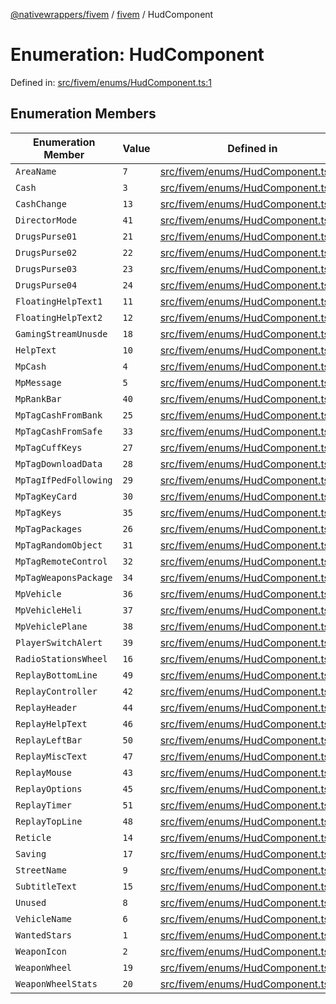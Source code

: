 [@nativewrappers/fivem](../../README.md) / [fivem](../README.md) / HudComponent

# Enumeration: HudComponent

Defined in: [src/fivem/enums/HudComponent.ts:1](https://github.com/nativewrappers/fivem/blob/712f0bf92fff25cfcad1f759429c48668c195b4a/src/fivem/enums/HudComponent.ts#L1)

## Enumeration Members

| Enumeration Member | Value | Defined in |
| ------ | ------ | ------ |
| <a id="areaname"></a> `AreaName` | `7` | [src/fivem/enums/HudComponent.ts:8](https://github.com/nativewrappers/fivem/blob/712f0bf92fff25cfcad1f759429c48668c195b4a/src/fivem/enums/HudComponent.ts#L8) |
| <a id="cash"></a> `Cash` | `3` | [src/fivem/enums/HudComponent.ts:4](https://github.com/nativewrappers/fivem/blob/712f0bf92fff25cfcad1f759429c48668c195b4a/src/fivem/enums/HudComponent.ts#L4) |
| <a id="cashchange"></a> `CashChange` | `13` | [src/fivem/enums/HudComponent.ts:14](https://github.com/nativewrappers/fivem/blob/712f0bf92fff25cfcad1f759429c48668c195b4a/src/fivem/enums/HudComponent.ts#L14) |
| <a id="directormode"></a> `DirectorMode` | `41` | [src/fivem/enums/HudComponent.ts:42](https://github.com/nativewrappers/fivem/blob/712f0bf92fff25cfcad1f759429c48668c195b4a/src/fivem/enums/HudComponent.ts#L42) |
| <a id="drugspurse01"></a> `DrugsPurse01` | `21` | [src/fivem/enums/HudComponent.ts:22](https://github.com/nativewrappers/fivem/blob/712f0bf92fff25cfcad1f759429c48668c195b4a/src/fivem/enums/HudComponent.ts#L22) |
| <a id="drugspurse02"></a> `DrugsPurse02` | `22` | [src/fivem/enums/HudComponent.ts:23](https://github.com/nativewrappers/fivem/blob/712f0bf92fff25cfcad1f759429c48668c195b4a/src/fivem/enums/HudComponent.ts#L23) |
| <a id="drugspurse03"></a> `DrugsPurse03` | `23` | [src/fivem/enums/HudComponent.ts:24](https://github.com/nativewrappers/fivem/blob/712f0bf92fff25cfcad1f759429c48668c195b4a/src/fivem/enums/HudComponent.ts#L24) |
| <a id="drugspurse04"></a> `DrugsPurse04` | `24` | [src/fivem/enums/HudComponent.ts:25](https://github.com/nativewrappers/fivem/blob/712f0bf92fff25cfcad1f759429c48668c195b4a/src/fivem/enums/HudComponent.ts#L25) |
| <a id="floatinghelptext1"></a> `FloatingHelpText1` | `11` | [src/fivem/enums/HudComponent.ts:12](https://github.com/nativewrappers/fivem/blob/712f0bf92fff25cfcad1f759429c48668c195b4a/src/fivem/enums/HudComponent.ts#L12) |
| <a id="floatinghelptext2"></a> `FloatingHelpText2` | `12` | [src/fivem/enums/HudComponent.ts:13](https://github.com/nativewrappers/fivem/blob/712f0bf92fff25cfcad1f759429c48668c195b4a/src/fivem/enums/HudComponent.ts#L13) |
| <a id="gamingstreamunusde"></a> `GamingStreamUnusde` | `18` | [src/fivem/enums/HudComponent.ts:19](https://github.com/nativewrappers/fivem/blob/712f0bf92fff25cfcad1f759429c48668c195b4a/src/fivem/enums/HudComponent.ts#L19) |
| <a id="helptext"></a> `HelpText` | `10` | [src/fivem/enums/HudComponent.ts:11](https://github.com/nativewrappers/fivem/blob/712f0bf92fff25cfcad1f759429c48668c195b4a/src/fivem/enums/HudComponent.ts#L11) |
| <a id="mpcash"></a> `MpCash` | `4` | [src/fivem/enums/HudComponent.ts:5](https://github.com/nativewrappers/fivem/blob/712f0bf92fff25cfcad1f759429c48668c195b4a/src/fivem/enums/HudComponent.ts#L5) |
| <a id="mpmessage"></a> `MpMessage` | `5` | [src/fivem/enums/HudComponent.ts:6](https://github.com/nativewrappers/fivem/blob/712f0bf92fff25cfcad1f759429c48668c195b4a/src/fivem/enums/HudComponent.ts#L6) |
| <a id="mprankbar"></a> `MpRankBar` | `40` | [src/fivem/enums/HudComponent.ts:41](https://github.com/nativewrappers/fivem/blob/712f0bf92fff25cfcad1f759429c48668c195b4a/src/fivem/enums/HudComponent.ts#L41) |
| <a id="mptagcashfrombank"></a> `MpTagCashFromBank` | `25` | [src/fivem/enums/HudComponent.ts:26](https://github.com/nativewrappers/fivem/blob/712f0bf92fff25cfcad1f759429c48668c195b4a/src/fivem/enums/HudComponent.ts#L26) |
| <a id="mptagcashfromsafe"></a> `MpTagCashFromSafe` | `33` | [src/fivem/enums/HudComponent.ts:34](https://github.com/nativewrappers/fivem/blob/712f0bf92fff25cfcad1f759429c48668c195b4a/src/fivem/enums/HudComponent.ts#L34) |
| <a id="mptagcuffkeys"></a> `MpTagCuffKeys` | `27` | [src/fivem/enums/HudComponent.ts:28](https://github.com/nativewrappers/fivem/blob/712f0bf92fff25cfcad1f759429c48668c195b4a/src/fivem/enums/HudComponent.ts#L28) |
| <a id="mptagdownloaddata"></a> `MpTagDownloadData` | `28` | [src/fivem/enums/HudComponent.ts:29](https://github.com/nativewrappers/fivem/blob/712f0bf92fff25cfcad1f759429c48668c195b4a/src/fivem/enums/HudComponent.ts#L29) |
| <a id="mptagifpedfollowing"></a> `MpTagIfPedFollowing` | `29` | [src/fivem/enums/HudComponent.ts:30](https://github.com/nativewrappers/fivem/blob/712f0bf92fff25cfcad1f759429c48668c195b4a/src/fivem/enums/HudComponent.ts#L30) |
| <a id="mptagkeycard"></a> `MpTagKeyCard` | `30` | [src/fivem/enums/HudComponent.ts:31](https://github.com/nativewrappers/fivem/blob/712f0bf92fff25cfcad1f759429c48668c195b4a/src/fivem/enums/HudComponent.ts#L31) |
| <a id="mptagkeys"></a> `MpTagKeys` | `35` | [src/fivem/enums/HudComponent.ts:36](https://github.com/nativewrappers/fivem/blob/712f0bf92fff25cfcad1f759429c48668c195b4a/src/fivem/enums/HudComponent.ts#L36) |
| <a id="mptagpackages"></a> `MpTagPackages` | `26` | [src/fivem/enums/HudComponent.ts:27](https://github.com/nativewrappers/fivem/blob/712f0bf92fff25cfcad1f759429c48668c195b4a/src/fivem/enums/HudComponent.ts#L27) |
| <a id="mptagrandomobject"></a> `MpTagRandomObject` | `31` | [src/fivem/enums/HudComponent.ts:32](https://github.com/nativewrappers/fivem/blob/712f0bf92fff25cfcad1f759429c48668c195b4a/src/fivem/enums/HudComponent.ts#L32) |
| <a id="mptagremotecontrol"></a> `MpTagRemoteControl` | `32` | [src/fivem/enums/HudComponent.ts:33](https://github.com/nativewrappers/fivem/blob/712f0bf92fff25cfcad1f759429c48668c195b4a/src/fivem/enums/HudComponent.ts#L33) |
| <a id="mptagweaponspackage"></a> `MpTagWeaponsPackage` | `34` | [src/fivem/enums/HudComponent.ts:35](https://github.com/nativewrappers/fivem/blob/712f0bf92fff25cfcad1f759429c48668c195b4a/src/fivem/enums/HudComponent.ts#L35) |
| <a id="mpvehicle"></a> `MpVehicle` | `36` | [src/fivem/enums/HudComponent.ts:37](https://github.com/nativewrappers/fivem/blob/712f0bf92fff25cfcad1f759429c48668c195b4a/src/fivem/enums/HudComponent.ts#L37) |
| <a id="mpvehicleheli"></a> `MpVehicleHeli` | `37` | [src/fivem/enums/HudComponent.ts:38](https://github.com/nativewrappers/fivem/blob/712f0bf92fff25cfcad1f759429c48668c195b4a/src/fivem/enums/HudComponent.ts#L38) |
| <a id="mpvehicleplane"></a> `MpVehiclePlane` | `38` | [src/fivem/enums/HudComponent.ts:39](https://github.com/nativewrappers/fivem/blob/712f0bf92fff25cfcad1f759429c48668c195b4a/src/fivem/enums/HudComponent.ts#L39) |
| <a id="playerswitchalert"></a> `PlayerSwitchAlert` | `39` | [src/fivem/enums/HudComponent.ts:40](https://github.com/nativewrappers/fivem/blob/712f0bf92fff25cfcad1f759429c48668c195b4a/src/fivem/enums/HudComponent.ts#L40) |
| <a id="radiostationswheel"></a> `RadioStationsWheel` | `16` | [src/fivem/enums/HudComponent.ts:17](https://github.com/nativewrappers/fivem/blob/712f0bf92fff25cfcad1f759429c48668c195b4a/src/fivem/enums/HudComponent.ts#L17) |
| <a id="replaybottomline"></a> `ReplayBottomLine` | `49` | [src/fivem/enums/HudComponent.ts:50](https://github.com/nativewrappers/fivem/blob/712f0bf92fff25cfcad1f759429c48668c195b4a/src/fivem/enums/HudComponent.ts#L50) |
| <a id="replaycontroller"></a> `ReplayController` | `42` | [src/fivem/enums/HudComponent.ts:43](https://github.com/nativewrappers/fivem/blob/712f0bf92fff25cfcad1f759429c48668c195b4a/src/fivem/enums/HudComponent.ts#L43) |
| <a id="replayheader"></a> `ReplayHeader` | `44` | [src/fivem/enums/HudComponent.ts:45](https://github.com/nativewrappers/fivem/blob/712f0bf92fff25cfcad1f759429c48668c195b4a/src/fivem/enums/HudComponent.ts#L45) |
| <a id="replayhelptext"></a> `ReplayHelpText` | `46` | [src/fivem/enums/HudComponent.ts:47](https://github.com/nativewrappers/fivem/blob/712f0bf92fff25cfcad1f759429c48668c195b4a/src/fivem/enums/HudComponent.ts#L47) |
| <a id="replayleftbar"></a> `ReplayLeftBar` | `50` | [src/fivem/enums/HudComponent.ts:51](https://github.com/nativewrappers/fivem/blob/712f0bf92fff25cfcad1f759429c48668c195b4a/src/fivem/enums/HudComponent.ts#L51) |
| <a id="replaymisctext"></a> `ReplayMiscText` | `47` | [src/fivem/enums/HudComponent.ts:48](https://github.com/nativewrappers/fivem/blob/712f0bf92fff25cfcad1f759429c48668c195b4a/src/fivem/enums/HudComponent.ts#L48) |
| <a id="replaymouse"></a> `ReplayMouse` | `43` | [src/fivem/enums/HudComponent.ts:44](https://github.com/nativewrappers/fivem/blob/712f0bf92fff25cfcad1f759429c48668c195b4a/src/fivem/enums/HudComponent.ts#L44) |
| <a id="replayoptions"></a> `ReplayOptions` | `45` | [src/fivem/enums/HudComponent.ts:46](https://github.com/nativewrappers/fivem/blob/712f0bf92fff25cfcad1f759429c48668c195b4a/src/fivem/enums/HudComponent.ts#L46) |
| <a id="replaytimer"></a> `ReplayTimer` | `51` | [src/fivem/enums/HudComponent.ts:52](https://github.com/nativewrappers/fivem/blob/712f0bf92fff25cfcad1f759429c48668c195b4a/src/fivem/enums/HudComponent.ts#L52) |
| <a id="replaytopline"></a> `ReplayTopLine` | `48` | [src/fivem/enums/HudComponent.ts:49](https://github.com/nativewrappers/fivem/blob/712f0bf92fff25cfcad1f759429c48668c195b4a/src/fivem/enums/HudComponent.ts#L49) |
| <a id="reticle"></a> `Reticle` | `14` | [src/fivem/enums/HudComponent.ts:15](https://github.com/nativewrappers/fivem/blob/712f0bf92fff25cfcad1f759429c48668c195b4a/src/fivem/enums/HudComponent.ts#L15) |
| <a id="saving"></a> `Saving` | `17` | [src/fivem/enums/HudComponent.ts:18](https://github.com/nativewrappers/fivem/blob/712f0bf92fff25cfcad1f759429c48668c195b4a/src/fivem/enums/HudComponent.ts#L18) |
| <a id="streetname"></a> `StreetName` | `9` | [src/fivem/enums/HudComponent.ts:10](https://github.com/nativewrappers/fivem/blob/712f0bf92fff25cfcad1f759429c48668c195b4a/src/fivem/enums/HudComponent.ts#L10) |
| <a id="subtitletext"></a> `SubtitleText` | `15` | [src/fivem/enums/HudComponent.ts:16](https://github.com/nativewrappers/fivem/blob/712f0bf92fff25cfcad1f759429c48668c195b4a/src/fivem/enums/HudComponent.ts#L16) |
| <a id="unused"></a> `Unused` | `8` | [src/fivem/enums/HudComponent.ts:9](https://github.com/nativewrappers/fivem/blob/712f0bf92fff25cfcad1f759429c48668c195b4a/src/fivem/enums/HudComponent.ts#L9) |
| <a id="vehiclename"></a> `VehicleName` | `6` | [src/fivem/enums/HudComponent.ts:7](https://github.com/nativewrappers/fivem/blob/712f0bf92fff25cfcad1f759429c48668c195b4a/src/fivem/enums/HudComponent.ts#L7) |
| <a id="wantedstars"></a> `WantedStars` | `1` | [src/fivem/enums/HudComponent.ts:2](https://github.com/nativewrappers/fivem/blob/712f0bf92fff25cfcad1f759429c48668c195b4a/src/fivem/enums/HudComponent.ts#L2) |
| <a id="weaponicon"></a> `WeaponIcon` | `2` | [src/fivem/enums/HudComponent.ts:3](https://github.com/nativewrappers/fivem/blob/712f0bf92fff25cfcad1f759429c48668c195b4a/src/fivem/enums/HudComponent.ts#L3) |
| <a id="weaponwheel"></a> `WeaponWheel` | `19` | [src/fivem/enums/HudComponent.ts:20](https://github.com/nativewrappers/fivem/blob/712f0bf92fff25cfcad1f759429c48668c195b4a/src/fivem/enums/HudComponent.ts#L20) |
| <a id="weaponwheelstats"></a> `WeaponWheelStats` | `20` | [src/fivem/enums/HudComponent.ts:21](https://github.com/nativewrappers/fivem/blob/712f0bf92fff25cfcad1f759429c48668c195b4a/src/fivem/enums/HudComponent.ts#L21) |
